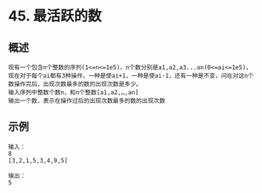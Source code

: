 # 45. 最活跃的数

## 概述
```text
现有一个包含n个整数的序列(1<=n<=1e5)，n个数分别是a1,a2,a3...an(0<=ai<=1e5)，现在对于每个ai都有3种操作，一种是使ai+1，一种是使ai-1，还有一种是不变，问在对这n个数操作完后，出现次数最多的数的出现次数是多少。
输入序列中整数个数n，和n个整数[a1,a2,…,an]
输出一个数，表示在操作过后的出现次数最多的数的出现次数
```

## 示例
```text
输入：
8
[3,2,1,5,3,4,9,5]

输出：
5
```